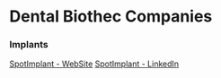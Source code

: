 # Dental Biothec Companies

### Implants
[SpotImplant - WebSite](https://www.spotimplant.com/pt/)
[SpotImplant - LinkedIn](https://www.linkedin.com/company/spotimplant/)
